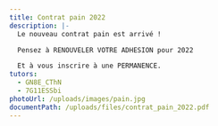 ```yaml
---
title: Contrat pain 2022
description: |-
  Le nouveau contrat pain est arrivé !

  Pensez à RENOUVELER VOTRE ADHESION pour 2022

  Et à vous inscrire à une PERMANENCE.
tutors:
  - GN8E_CThN
  - 7G11ESSbi
photoUrl: /uploads/images/pain.jpg
documentPath: /uploads/files/contrat_pain_2022.pdf
---
```

